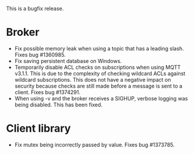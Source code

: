 <!--
.. title: Version 1.3.5 released
.. slug: version-1-3-5-released
.. date: 2014-10-08 23:23:22
.. tags: Releases
.. category:
.. link:
.. description:
.. type: text
-->

This is a bugfix release.

# Broker

* Fix possible memory leak when using a topic that has a leading slash. Fixes
  bug #1360985.
* Fix saving persistent database on Windows.
* Temporarily disable ACL checks on subscriptions when using MQTT v3.1.1. This
  is due to the complexity of checking wildcard ACLs against wildcard
  subscriptions. This does not have a negative impact on security because
  checks are still made before a message is sent to a client. Fixes bug
  #1374291.
* When using -v and the broker receives a SIGHUP, verbose logging was being
  disabled. This has been fixed.

# Client library

* Fix mutex being incorrectly passed by value. Fixes bug #1373785.
